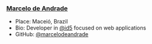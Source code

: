 ### [Marcelo de Andrade](https://github.com/marcelodeandrade)
- Place: Maceió, Brazil
- Bio: Developer in [@id5](https://github.com/id5) focused on web applications
- GitHub: [@marcelodeandrade](https://github.com/marcelodeandrade)
